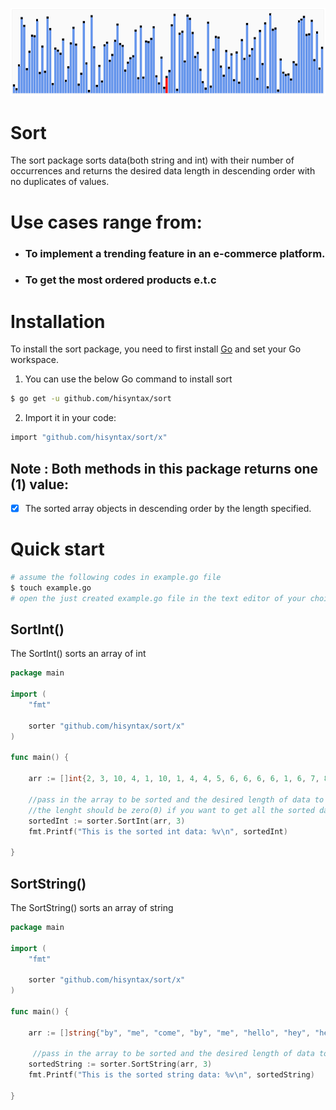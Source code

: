 ![go](/static/img.gif)
# Sort
The sort package sorts data(both string and int) with their number of occurrences and returns the desired data length in descending order with no duplicates of values.
# Use cases range from:
-  ### To implement a trending feature in an e-commerce platform.
-  ### To get the most ordered products e.t.c
# Installation
To install the sort package, you need to first install [Go](https://golang.org/) and set your Go workspace.
1. You can use the below Go command to install sort
```sh
$ go get -u github.com/hisyntax/sort
```
2. Import it in your code:
```sh
import "github.com/hisyntax/sort/x"
```
## Note : Both methods in this package returns one (1) value:
- [x] The sorted array objects in descending order by the length specified.

# Quick start
```sh
# assume the following codes in example.go file
$ touch example.go
# open the just created example.go file in the text editor of your choice
```
## SortInt()
The SortInt() sorts an array of int
```go
package main

import (
	"fmt"

	sorter "github.com/hisyntax/sort/x"
)

func main() {

	arr := []int{2, 3, 10, 4, 1, 10, 1, 4, 4, 5, 6, 6, 6, 6, 1, 6, 7, 8, 12, 9, 1, 1, 1}

    //pass in the array to be sorted and the desired length of data to be returned in descending order
    //the lenght should be zero(0) if you want to get all the sorted data
	sortedInt := sorter.SortInt(arr, 3)
	fmt.Printf("This is the sorted int data: %v\n", sortedInt)

}
```

## SortString()
The SortString() sorts an array of string
```go
package main

import (
	"fmt"

	sorter "github.com/hisyntax/sort/x"
)

func main() {

	arr := []string{"by", "me", "come", "by", "me", "hello", "hey", "hey", "me", "buy", "by", "come", "hello", "go"}

     //pass in the array to be sorted and the desired length of data to be returned in descending order
	sortedString := sorter.SortString(arr, 3)
	fmt.Printf("This is the sorted string data: %v\n", sortedString)

}
```